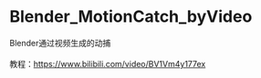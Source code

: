 # Blender_MotionCatch_byVideo
Blender通过视频生成的动捕 <br /><br />
教程：https://www.bilibili.com/video/BV1Vm4y177ex

